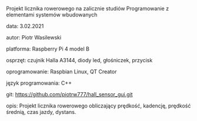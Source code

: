 Projekt licznika rowerowego na zalicznie studiów Programowanie z elementami systemów wbudowanych

data: 			3.02.2021

autor: 			Piotr Wasilewski

platforma: 		Raspberry Pi 4 model B

osprzęt: 		czujnik Halla A3144, diody led, głośniczek, przycisk

oprogramowanie: 	Raspbian Linux, QT Creator

język programowania:	C++

git:			https://github.com/piotrw777/hall_sensor_gui.git

opis:			Projekt licznika rowerowego obliczający prędkość, kadencję, prędkość średnią, czas jazdy, dystans. 
